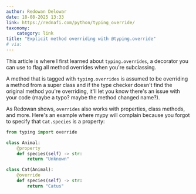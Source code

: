 ```yaml
---
author: Redowan Delowar
date: 18-08-2025 13:33
link: https://rednafi.com/python/typing_override/
taxonomy:
    category: link
title: "Explicit method overriding with @typing.override"
# via:
---
```


This article is where I first learned about `typing.overrides`, a decorator you can use to flag all method overrides when you're subclassing.

A method that is tagged with `typing.overrides` is assumed to be overriding a method from a super class and if the type checker doesn't find the original method you're overriding, it'll let you know there's an issue with your code (maybe a typo? maybe the method changed name?).

As Redowan shows, `overrides` also works with properties, class methods, and more.
Here's an example where mypy will complain because you forgot to specify that `Cat.species` is a property:

```py
from typing import override

class Animal:
    @property
    def species(self) -> str:
        return "Unknown"

class Cat(Animal):
    @override
    def species(self) -> str:
        return "Catus"
```
